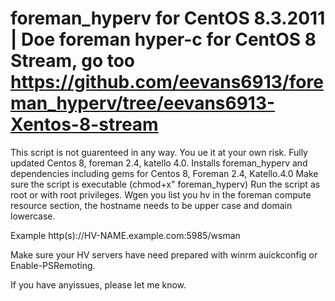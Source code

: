 # foreman_hyperv for CentOS 8.3.2011 | Doe foreman hyper-c for CentOS 8 Stream, go too https://github.com/eevans6913/foreman_hyperv/tree/eevans6913-Xentos-8-stream
This script is not guarenteed in any way. You ue it at your own risk.
Fully updated Centos 8, foreman 2.4, katello 4.0. 
Installs foreman_hyperv and dependencies including gems for Centos 8, Foreman 2.4, Katello.4.0
Make sure the script is executable (chmod+x" foreman_hyperv)
Run the script as root or with root privileges.
Wgen you list you hv in the foreman compute resource section, the hostname needs to be upper case and domain lowercase.

Example http(s)://HV-NAME.example.com:5985/wsman

Make sure your HV servers have need prepared with winrm auickconfig or Enable-PSRemoting.

If you have anyissues, please let me know.
